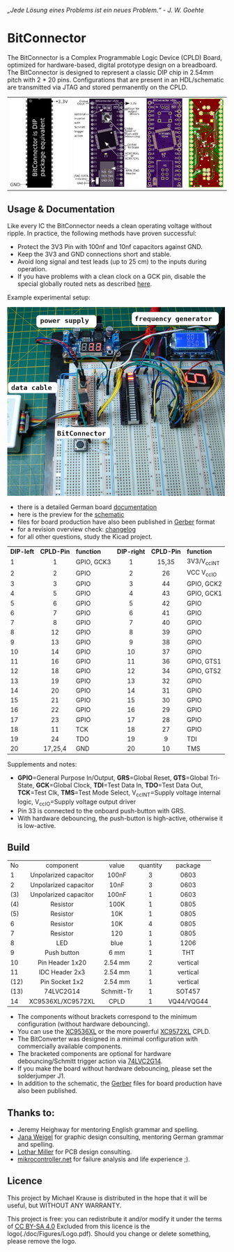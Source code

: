 *„Jede Lösung eines Problems ist ein neues Problem.“ - J. W. Goehte*

# BitConnector

The BitConnector is a Complex Programmable Logic Device (CPLD) Board, optimized for hardware-based, digital prototype design on a breadboard.
The BitConnector is designed to represent a classic DIP chip in 2.54mm pitch with 2 * 20 pins. 
Configurations that are present in an HDL/schematic are transmitted via JTAG and stored permanently on the CPLD.

<table><tr>
<td>   <img alt="BitConnector PCB layout" src="doc/Figures/package_equivalent.png"> </td>
<td>   <img alt="BitConnector" src="doc/Figures/BitConnector_Overview.png"> </td>
<td>   <img alt="BitConnector circuit board" src="doc/Figures/BitConnector_PCB.png"> </td>
<td>   <img alt="BitConnector PCB Copper layer" src="doc/Figures/BitConnector_copper_layer.png"> </td>
</tr></table>

## Usage & Documentation

Like every IC the BitConnector needs a clean operating voltage without ripple.
In practice, the following methods have proven successful:

- Protect the 3V3 Pin with 100nf and 10nf capacitors against GND.
- Keep the 3V3 and GND connections short and stable.
- Avoid long signal and test leads (up to 25 cm) to the inputs during operation.
- If you have problems with a clean clock on a GCK pin, disable the special globally routed nets as described [here](https://web.archive.org/web/20210309172427/https://www.xilinx.com/support/documentation/sw_manuals/help/iseguide/mergedProjects/destech/html/cd_using_global_nets.htm).


Example experimental setup:

<img src="doc/Figures/development_environment.png" width="500"/>

- there is a detailed German board [documentation](doc/Board_Doc_German.pdf)
- here is the preview for the [schematic](doc/schematic_v5Xe.pdf)
- files for board production have also been published in [Gerber](gerbers/gerbers_v5Xe.zip) format
- for a revision overview check: [changelog](changelog.txt)
- for all other questions, study the Kicad project.

|    |          |           |            |          |                   |
| :- | :------: | :-------- | :--------: | :------: | :---------------- |
| **DIP-left**  | **CPLD-Pin** | **function**   | **DIP-right**  | **CPLD-Pin** | **function** |
| 1  |    1     |GPIO, GCK3|      1      |  15,35   | 3V3/V<sub>ccINT</sub> |
| 2  |    2     | GPIO     |      2      |    26    | VCC V<sub>ccIO</sub>  |
| 3  |    3     | GPIO     |      3      |    44    | GPIO, GCK2            |
| 4  |    5     | GPIO     |      4      |    43    | GPIO, GCK1            |
| 5  |    6     | GPIO     |      5      |    42    | GPIO                  |
| 6  |    7     | GPIO     |      6      |    41    | GPIO                  |
| 7  |    8     | GPIO     |      7      |    40    | GPIO                  |
| 8  |    12    | GPIO     |      8      |    39    | GPIO                  |
| 9  |    13    | GPIO     |      9      |    38    | GPIO                  |
| 10 |    14    | GPIO     |      10     |    37    | GPIO                  |
| 11 |    16    | GPIO     |      11     |    36    | GPIO, GTS1            |
| 12 |    18    | GPIO     |      12     |    34    | GPIO, GTS2            |
| 13 |    19    | GPIO     |      13     |    32    | GPIO                  |
| 14 |    20    | GPIO     |      14     |    31    | GPIO                  |
| 15 |    21    | GPIO     |      15     |    30    | GPIO                  |
| 16 |    22    | GPIO     |      16     |    29    | GPIO                  |
| 17 |    23    | GPIO     |      17     |    28    | GPIO                  |
| 18 |    11    | TCK      |      18     |    27    | GPIO                  |
| 19 |    24    | TDO      |      19     |    9     | TDI                   |
| 20 |  17,25,4 | GND      |      20     |    10    | TMS                   |                                                      |

Supplements and notes:

- **GPIO**=General Purpose In/Output, **GRS**=Global Reset, **GTS**=Global Tri-State, **GCK**=Global Clock, **TDI**=Test Data In, **TDO**=Test Data Out, **TCK**=Test Clk, **TMS**=Test Mode Select, V<sub>ccINT</sub>=Supply voltage internal logic, V<sub>ccIO</sub>=Supply voltage output driver
- Pin 33 is connected to the onboard push-button with GRS.
- With hardware debouncing, the push-button is high-active, otherwise it is low-active.

## Build

|       |                               |               |               |               |
| :-    | :---------------------------: | :--------:    | :---------:   |   :---------: |
|   No  |   component                   |  value        |   quantity    |   package     |
|   1   |   Unpolarized capacitor       |   100nF       |   3           |   0603        |
|   2   |   Unpolarized capacitor       |   10nF        |   3           |   0603        |
|  (3)  |   Unpolarized capacitor       |   100nF       |   1           |   0603        |
|  (4)  |   Resistor                    |   100K        |   1           |   0805        |
|  (5)  |   Resistor                    |   10K         |   1           |   0805        |
|   6   |   Resistor                    |   10K         |   4           |   0805        |
|   7   |   Resistor                    |   120         |   1           |   0805        |
|   8   |   LED                         |   blue        |   1           |   1206        |
|   9   |   Push button                 |   6 mm        |   1           |   THT         |
|   10  |   Pin Header 1x20             |   2.54 mm     |   2           |   vertical    |
|   11  |   IDC Header 2x3              |   2.54 mm     |   1           |   vertical    |
|  (12) |   Pin Socket 1x2              |   2.54 mm     |   1           |   vertical    |
|  (13) |   74LVC2G14                   |   Schmitt-Tr  |   1           |   SOT457      |
|   14  |   XC9536XL/XC9572XL           |   CPLD        |   1           |   VQ44/VQG44  |

- The components without brackets correspond to the minimum configuration (without hardware debouncing).
- You can use the [XC9536XL](https://www.xilinx.com/support/documentation/data_sheets/ds058.pdf) or the more powerful [XC9572XL](https://www.xilinx.com/support/documentation/data_sheets/ds057.pdf) CPLD.
- The BitConverter was designed in a minimal configuration with commercially available components.
- The bracketed components are optional for hardware debouncing/Schmitt trigger action via [74LVC2G14](https://assets.nexperia.com/documents/data-sheet/74LVC2G14.pdf).
- If you make the board without hardware debouncing, please set the solderjumper J1.
- In addition to the schematic, the [Gerber](https://github.com/1ux/BitConnector/raw/master/gerbers/gerbers_v5X.zip) files for board production have also been published.

## Thanks to:

- Jeremy Heighway for mentoring English grammar and spelling.
- [Jana Weigel](https://janaweigel.wordpress.com/) for graphic design consulting, mentoring German grammar and spelling.
- [Lothar Miller](http://www.lothar-miller.de/) for PCB design consulting.
- [mikrocontroller.net](https://www.mikrocontroller.net/topic/492067) for failure analysis and life experience ;).

## Licence
This project by Michael Krause is distributed in the hope that it will be useful, but WITHOUT ANY WARRANTY.

This project is free: you can redistribute it and/or modify
it under the terms of [CC BY-SA 4.0](https://creativecommons.org/licenses/by-sa/4.0/deed.de)
Excluded from this licence is the logo(./doc/Figures/Logo.pdf).
Should you change or delete something, please remove the logo.
